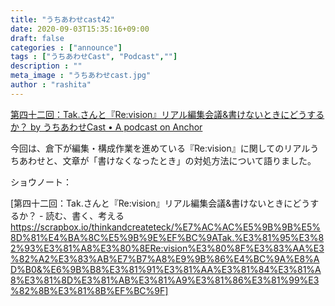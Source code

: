 ```yaml
---
title: "うちあわせcast42"
date: 2020-09-03T15:35:16+09:00
draft: false
categories : ["announce"]
tags : ["うちあわせCast", "Podcast",""]
description : ""
meta_image : "うちあわせcast.jpg"
author : "rashita"
---
```


[第四十二回：Tak.さんと『Re:vision』リアル編集会議&書けないときにどうするか？ by うちあわせCast • A podcast on Anchor](https://anchor.fm/rashita/episodes/Tak-Revision-ej295p)

今回は、倉下が編集・構成作業を進めている『Re:vision』に関してのリアルうちあわせと、文章が「書けなくなったとき」の対処方法について語りました。

ショウノート：

[第四十二回：Tak.さんと『Re:vision』リアル編集会議&書けないときにどうするか？ - 読む、書く、考える https://scrapbox.io/thinkandcreateteck/%E7%AC%AC%E5%9B%9B%E5%8D%81%E4%BA%8C%E5%9B%9E%EF%BC%9ATak.%E3%81%95%E3%82%93%E3%81%A8%E3%80%8ERe:vision%E3%80%8F%E3%83%AA%E3%82%A2%E3%83%AB%E7%B7%A8%E9%9B%86%E4%BC%9A%E8%AD%B0&%E6%9B%B8%E3%81%91%E3%81%AA%E3%81%84%E3%81%A8%E3%81%8D%E3%81%AB%E3%81%A9%E3%81%86%E3%81%99%E3%82%8B%E3%81%8B%EF%BC%9F]
